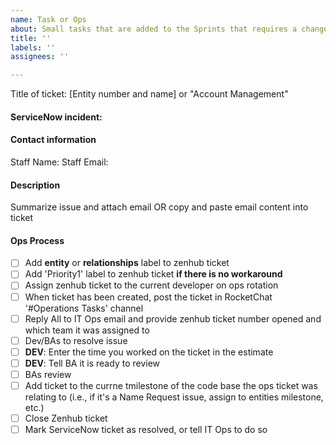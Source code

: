 ```yaml
---
name: Task or Ops
about: Small tasks that are added to the Sprints that requires a change to any repos
title: ''
labels: ''
assignees: ''

---
```

Title of ticket: [Entity number and name] or "Account Management"

#### ServiceNow incident:
#### Contact information
Staff Name:
Staff Email:

#### Description
Summarize issue and attach email OR copy and paste email content into ticket

#### Ops Process
- [ ] Add **entity** or **relationships** label to zenhub ticket
- [ ] Add 'Priority1' label to zenhub ticket **if there is no workaround** 
- [ ] Assign zenhub ticket to the current developer on ops rotation
- [ ] When ticket has been created, post the ticket in RocketChat '#Operations Tasks' channel
- [ ] Reply All to IT Ops email and provide zenhub ticket number opened and which team it was assigned to
- [ ] Dev/BAs to resolve issue
- [ ] **DEV**: Enter the time you worked on the ticket in the estimate
- [ ] **DEV**: Tell BA it is ready to review
- [ ] BAs review
- [ ] Add ticket to the currne tmilestone of the code base the ops ticket was relating to (i.e., if it's a Name Request issue, assign to entities milestone, etc.)
- [ ] Close Zenhub ticket
- [ ] Mark ServiceNow ticket as resolved, or tell IT Ops to do so
